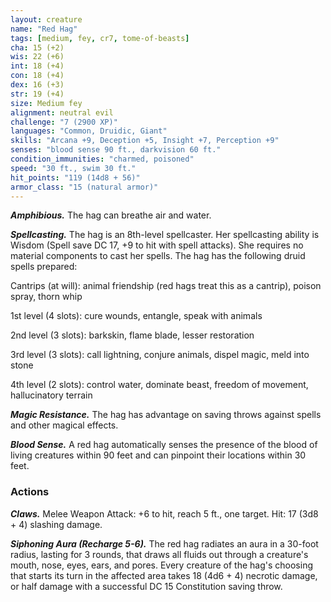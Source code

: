 ```yaml
---
layout: creature
name: "Red Hag"
tags: [medium, fey, cr7, tome-of-beasts]
cha: 15 (+2)
wis: 22 (+6)
int: 18 (+4)
con: 18 (+4)
dex: 16 (+3)
str: 19 (+4)
size: Medium fey
alignment: neutral evil
challenge: "7 (2900 XP)"
languages: "Common, Druidic, Giant"
skills: "Arcana +9, Deception +5, Insight +7, Perception +9"
senses: "blood sense 90 ft., darkvision 60 ft."
condition_immunities: "charmed, poisoned"
speed: "30 ft., swim 30 ft."
hit_points: "119 (14d8 + 56)"
armor_class: "15 (natural armor)"
---
```


***Amphibious.*** The hag can breathe air and water.

***Spellcasting.*** The hag is an 8th-level spellcaster. Her spellcasting ability is Wisdom (Spell save DC 17, +9 to hit with spell attacks). She requires no material components to cast her spells. The hag has the following druid spells prepared:

Cantrips (at will): animal friendship (red hags treat this as a cantrip), poison spray, thorn whip

1st level (4 slots): cure wounds, entangle, speak with animals

2nd level (3 slots): barkskin, flame blade, lesser restoration

3rd level (3 slots): call lightning, conjure animals, dispel magic, meld into stone

4th level (2 slots): control water, dominate beast, freedom of movement, hallucinatory terrain

***Magic Resistance.*** The hag has advantage on saving throws against spells and other magical effects.

***Blood Sense.*** A red hag automatically senses the presence of the blood of living creatures within 90 feet and can pinpoint their locations within 30 feet.

### Actions

***Claws.*** Melee Weapon Attack: +6 to hit, reach 5 ft., one target. Hit: 17 (3d8 + 4) slashing damage.

***Siphoning Aura (Recharge 5-6).*** The red hag radiates an aura in a 30-foot radius, lasting for 3 rounds, that draws all fluids out through a creature's mouth, nose, eyes, ears, and pores. Every creature of the hag's choosing that starts its turn in the affected area takes 18 (4d6 + 4) necrotic damage, or half damage with a successful DC 15 Constitution saving throw.

